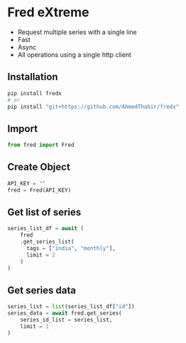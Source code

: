 # Fred eXtreme

- Request multiple series with a single line
- Fast
- Async
- All operations using a single http client

## Installation

```bash
pip install fredx
# or
pip install "git+https://github.com/AhmedThahir/fredx"
```

## Import

```python
from fred import Fred
```

## Create Object

```python
API_KEY = ""
fred = Fred(API_KEY)
```

## Get list of series

```python
series_list_df = await (
    fred
    .get_series_list(
      tags = ["india", "monthly"],
      limit = 2
    )
)
```

## Get series data

```python
series_list = list(series_list_df["id"])
series_data = await fred.get_series(
    series_id_list = series_list,
    limit = 1
)
```